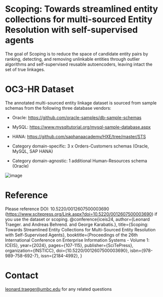 # Scoping: Towards streamlined entity collections for multi-sourced Entity Resolution with self-supervised agents
The goal of Scoping is to reduce the space of candidate entity pairs by ranking, detecting, and removing unlinkable entities through outlier algorithms and self-supervised reusable autoencoders, leaving intact the set of true linkages.

# OC3-HR Dataset
The annotated multi-sourced entity linkage dataset is sourced from sample schemas from the following three database vendors:
- Oracle: https://github.com/oracle-samples/db-sample-schemas
- MySQL: https://www.mysqltutorial.org/mysql-sample-database.aspx
- HANA: https://github.com/saphanaacademy/HXE/tree/master/STS

- Category domain-specific: 3 x Orders-Customers schemas (Oracle, MySQL, SAP HANA)
- Category domain-agnostic: 1 additional Human-Resources schema (Oracle) 

![image](https://github.com/user-attachments/assets/c1fb8133-e570-4d0e-b524-11a892c4068d)

# Reference
Please reference DOI: 10.5220/0012607500003690 (https://www.scitepress.org/Link.aspx?doi=10.5220/0012607500003690) if you use the dataset or scoping.
@conference{iceis24,
author={Leonard Traeger. and Andreas Behrend. and George Karabatis.},
title={Scoping: Towards Streamlined Entity Collections for Multi-Sourced Entity Resolution with Self-Supervised Agents},
booktitle={Proceedings of the 26th International Conference on Enterprise Information Systems - Volume 1: ICEIS},
year={2024},
pages={107-115},
publisher={SciTePress},
organization={INSTICC},
doi={10.5220/0012607500003690},
isbn={978-989-758-692-7},
issn={2184-4992},
}

# Contact
leonard.traeger@umbc.edu for any related questions
